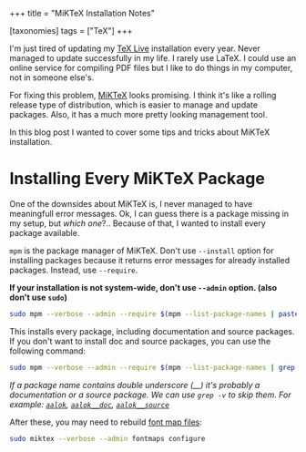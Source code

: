 +++
title = "MiKTeX Installation Notes"

[taxonomies]
tags = ["TeX"]
+++

I'm just tired of updating my [TeX Live](https://www.tug.org/texlive/) installation every year. Never managed to update successfully in my life. I rarely use LaTeX. I could use an online service for compiling PDF files but I like to do things in my computer, not in someone else's.

For fixing this problem, [MiKTeX](https://miktex.org/) looks promising. I think it's like a rolling release type of distribution, which is easier to manage and update packages. Also, it has a much more pretty looking management tool.

In this blog post I wanted to cover some tips and tricks about MiKTeX installation.

# Installing Every MiKTeX Package

One of the downsides about MiKTeX is, I never managed to have meaningfull error messages. Ok, I can guess there is a package missing in my setup, but _which one_?.. Because of that, I wanted to install every package available.

`mpm` is the package manager of MiKTeX. Don't use `--install` option for installing packages because it returns error messages for already installed packages. Instead, use `--require`.

**If your installation is not system-wide, don't use `--admin` option. (also don't use `sudo`)**

```sh
sudo mpm --verbose --admin --require $(mpm --list-package-names | paste -sd ',' -)
```

This installs every package, including documentation and source packages. If you don't want to install doc and source packages, you can use the following command:

```sh
sudo mpm --verbose --admin --require $(mpm --list-package-names | grep -v __ | paste -sd ',' -)
```

_If a package name contains double underscore (\_\_) it's probably a documentation or a source package. We can use `grep -v` to skip them. For example: [`aalok`](https://miktex.org/packages/aalok), [`aalok__doc`](https://miktex.org/packages/aalok__doc), [`aalok__source`](https://miktex.org/packages/aalok__source)_

After these, you may need to rebuild [font map files](https://docs.miktex.org/manual/advanced.html#psfonts):

```sh
sudo miktex --verbose --admin fontmaps configure
```
